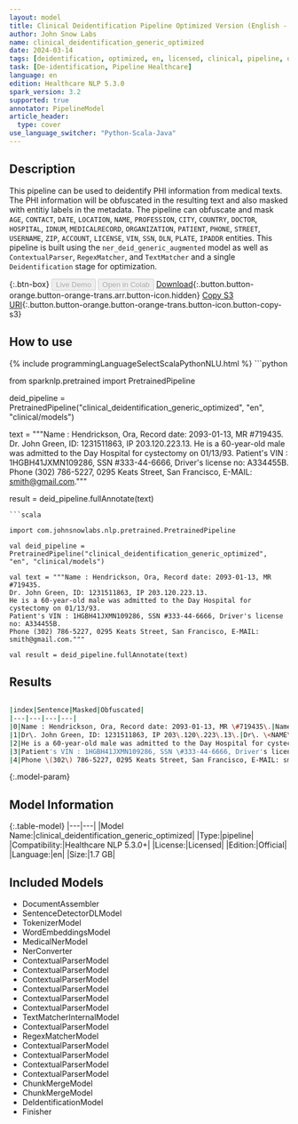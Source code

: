 ```yaml
---
layout: model
title: Clinical Deidentification Pipeline Optimized Version (English - Generic)
author: John Snow Labs
name: clinical_deidentification_generic_optimized
date: 2024-03-14
tags: [deidentification, optimized, en, licensed, clinical, pipeline, obfuscation, mask]
task: [De-identification, Pipeline Healthcare]
language: en
edition: Healthcare NLP 5.3.0
spark_version: 3.2
supported: true
annotator: PipelineModel
article_header:
  type: cover
use_language_switcher: "Python-Scala-Java"
---
```


## Description

This pipeline can be used to deidentify PHI information from medical texts. The PHI information will be obfuscated in the resulting text and also masked with entitiy labels in the metadata. The pipeline can obfuscate and mask `AGE`, `CONTACT`, `DATE`, `LOCATION`, `NAME`, `PROFESSION`, `CITY`, `COUNTRY`, `DOCTOR`, `HOSPITAL`, `IDNUM`, `MEDICALRECORD`, `ORGANIZATION`, `PATIENT`, `PHONE`, `STREET`, `USERNAME`, `ZIP`, `ACCOUNT`, `LICENSE`, `VIN`, `SSN`, `DLN`, `PLATE`, `IPADDR` entities. This pipeline is built using the `ner_deid_generic_augmented` model as well as `ContextualParser`, `RegexMatcher`, and `TextMatcher` and a single `Deidentification` stage for optimization.

{:.btn-box}
<button class="button button-orange" disabled>Live Demo</button>
<button class="button button-orange" disabled>Open in Colab</button>
[Download](https://s3.amazonaws.com/auxdata.johnsnowlabs.com/clinical/models/clinical_deidentification_generic_optimized_en_5.3.0_3.2_1710409456868.zip){:.button.button-orange.button-orange-trans.arr.button-icon.hidden}
[Copy S3 URI](s3://auxdata.johnsnowlabs.com/clinical/models/clinical_deidentification_generic_optimized_en_5.3.0_3.2_1710409456868.zip){:.button.button-orange.button-orange-trans.button-icon.button-copy-s3}

## How to use



<div class="tabs-box" markdown="1">
{% include programmingLanguageSelectScalaPythonNLU.html %}
```python

from sparknlp.pretrained import PretrainedPipeline

deid_pipeline = PretrainedPipeline("clinical_deidentification_generic_optimized", "en", "clinical/models")

text = """Name : Hendrickson, Ora, Record date: 2093-01-13, MR #719435.
Dr. John Green, ID: 1231511863, IP 203.120.223.13.
He is a 60-year-old male was admitted to the Day Hospital for cystectomy on 01/13/93.
Patient's VIN : 1HGBH41JXMN109286, SSN #333-44-6666, Driver's license no: A334455B.
Phone (302) 786-5227, 0295 Keats Street, San Francisco, E-MAIL: smith@gmail.com."""

result = deid_pipeline.fullAnnotate(text)


```
```scala

import com.johnsnowlabs.nlp.pretrained.PretrainedPipeline

val deid_pipeline = PretrainedPipeline("clinical_deidentification_generic_optimized", "en", "clinical/models")

val text = """Name : Hendrickson, Ora, Record date: 2093-01-13, MR #719435.
Dr. John Green, ID: 1231511863, IP 203.120.223.13.
He is a 60-year-old male was admitted to the Day Hospital for cystectomy on 01/13/93.
Patient's VIN : 1HGBH41JXMN109286, SSN #333-44-6666, Driver's license no: A334455B.
Phone (302) 786-5227, 0295 Keats Street, San Francisco, E-MAIL: smith@gmail.com."""

val result = deid_pipeline.fullAnnotate(text)

```
</div>

## Results

```bash

|index|Sentence|Masked|Obfuscated|
|---|---|---|---|
|0|Name : Hendrickson, Ora, Record date: 2093-01-13, MR \#719435\.|Name : \<NAME\>, Record date: \<DATE\>, MR \<ID\>\.|Name : Chesley Noon, Record date: 2093-02-18, MR \#536644\.|
|1|Dr\. John Green, ID: 1231511863, IP 203\.120\.223\.13\.|Dr\. \<NAME\>, ID: \<ID\>, IP \<IPADDR\>\.|Dr\. Su Grand, ID: 0347425956, IP 333\.333\.333\.333\.|
|2|He is a 60-year-old male was admitted to the Day Hospital for cystectomy on 01/13/93\.|He is a \<AGE\>-year-old male was admitted to the \<LOCATION\> for cystectomy on \<DATE\>\.|He is a 79-year-old male was admitted to the 1000 Trancas Street for cystectomy on 02/18/93\.|
|3|Patient's VIN : 1HGBH41JXMN109286, SSN \#333-44-6666, Driver's license no: A334455B\.|Patient's VIN : \<VIN\>, SSN \<SSN\>, Driver's license no: \<DLN\>\.|Patient's VIN : 3OVFI43PIRJ188416, SSN \#606-30-1601, Driver's license no: U932355D\.|
|4|Phone \(302\) 786-5227, 0295 Keats Street, San Francisco, E-MAIL: smith@gmail\.com\.|Phone \<PHONE\>, \<LOCATION\>, \<LOCATION\>, E-MAIL: \<EMAIL\>\.|Phone \(322\) 025-4270, 1301 S Main Street, 1514 Vernon Road, E-MAIL: Toto@hotmail\.com\.|

```

{:.model-param}
## Model Information

{:.table-model}
|---|---|
|Model Name:|clinical_deidentification_generic_optimized|
|Type:|pipeline|
|Compatibility:|Healthcare NLP 5.3.0+|
|License:|Licensed|
|Edition:|Official|
|Language:|en|
|Size:|1.7 GB|

## Included Models

- DocumentAssembler
- SentenceDetectorDLModel
- TokenizerModel
- WordEmbeddingsModel
- MedicalNerModel
- NerConverter
- ContextualParserModel
- ContextualParserModel
- ContextualParserModel
- ContextualParserModel
- ContextualParserModel
- ContextualParserModel
- TextMatcherInternalModel
- ContextualParserModel
- RegexMatcherModel
- ContextualParserModel
- ContextualParserModel
- ContextualParserModel
- ContextualParserModel
- ChunkMergeModel
- ChunkMergeModel
- DeIdentificationModel
- Finisher